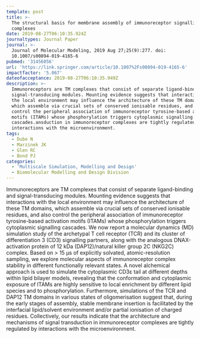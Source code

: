 ```yaml
---
template: post
title: >-
  The structural basis for membrane assembly of immunoreceptor signalling
  complexes
date: 2019-08-27T06:10:35.924Z
journaltypes: Journal Paper
journal: >-
  Journal of Molecular Modeling, 2019 Aug 27;25(9):277. doi:
  10.1007/s00894-019-4165-6
pubmed: '31456056'
url: 'https://link.springer.com/article/10.1007%2Fs00894-019-4165-6'
impactfactor: '5.067'
dateofacceptance: 2019-08-27T06:10:35.949Z
description: >-
  Immunoreceptors are TM complexes that consist of separate ligand-binding and
  signal-transducing modules. Mounting evidence suggests that interactions with
  the local environment may influence the architecture of these TM domains,
  which assemble via crucial sets of conserved ionisable residues, and also
  control the peripheral association of immunoreceptor tyrosine-based activation
  motifs (ITAMs) whose phosphorylation triggers cytoplasmic signalling
  cascades.ansduction in immunoreceptor complexes are tightly regulated by
  interactions with the microenvironment.
tags:
  - Dube N
  - Marzinek JK
  - Glen RC
  - Bond PJ
categories:
  - 'Multiscale Simulation, Modelling and Design'
  - Biomolecular Modelling and Design Division
---
```

Immunoreceptors are TM complexes that consist of separate ligand-binding and signal-transducing modules. Mounting evidence suggests that interactions with the local environment may influence the architecture of these TM domains, which assemble via crucial sets of conserved ionisable residues, and also control the peripheral association of immunoreceptor tyrosine-based activation motifs (ITAMs) whose phosphorylation triggers cytoplasmic signalling cascades. We now report a molecular dynamics (MD) simulation study of the archetypal T cell receptor (TCR) and its cluster of differentiation 3 (CD3) signalling partners, along with the analogous DNAX-activation protein of 12 kDa (DAP12)/natural killer group 2C (NKG2C) complex. Based on > 15 μs of explicitly solvated, atomic-resolution sampling, we explore molecular aspects of immunoreceptor complex stability in different functionally relevant states. A novel alchemical approach is used to simulate the cytoplasmic CD3ε tail at different depths within lipid bilayer models, revealing that the conformation and cytoplasmic exposure of ITAMs are highly sensitive to local enrichment by different lipid species and to phosphorylation. Furthermore, simulations of the TCR and DAP12 TM domains in various states of oligomerisation suggest that, during the early stages of assembly, stable membrane insertion is facilitated by the interfacial lipid/solvent environment and/or partial ionisation of charged residues. Collectively, our results indicate that the architecture and mechanisms of signal transduction in immunoreceptor complexes are tightly regulated by interactions with the microenvironment.
